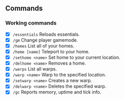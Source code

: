 ## Commands
### Working commands
- [x] `/essentials` Reloads essentials.
- [x] `/gm` Change player gamemode.
- [x] `/homes` List all of your homes.
- [x] `/home [name]` Teleport to your home.
- [x] `/sethome <name>` Set home to your current location.
- [x] `/delhome <name>` Removes a home.
- [x] `/warps` List all warps.
- [x] `/warp <name>` Warp to the specified location.
- [x] `/setwarp <name>` Creates a new warp.
- [x] `/delwarp <name>` Deletes the specified warp.
- [x] `/gc` Reports memory, uptime and tick info.
